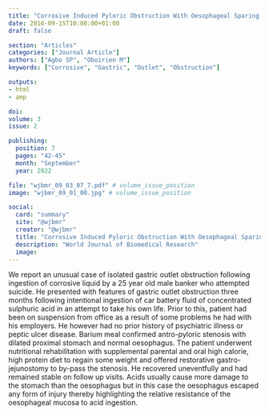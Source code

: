 ```yaml
---
title: "Corrosive Induced Pyloric Obstruction With Oesophageal Sparing a Case Report"
date: 2016-09-15T10:00:00+01:00
draft: false

section: "Articles"
categories: ["Journal Article"]
authors: ["Agbo SP", "Oboirien M"]
keywords: ["Corrosive", "Gastric", "Outlet", "Obstruction"]

outputs: 
- html
- amp

doi:
volume: 3
issue: 2

publishing:
  position: 7
  pages: "42-45"
  month: "September"
  year: 2022

file: "wjbmr_09_03_07_7.pdf" # volume_issue_position
image: "wjbmr_09_01_00.jpg" # volume_issue_position

social:
  card: "summary"
  site: "@wjbmr"
  creator: "@wjbmr"
  title: "Corrosive Induced Pyloric Obstruction With Oesophageal Sparing a Case Report"
  description: "World Journal of Biomedical Research"
  image:
---
```

We report an unusual case of isolated gastric outlet obstruction following ingestion of corrosive liquid by a 25
year old male banker who attempted suicide. He presented with features of gastric outlet obstruction three
months following intentional ingestion of car battery fluid of concentrated sulphuric acid in an attempt to take
his own life. Prior to this, patient had been on suspension from office as a result of some problems he had with
his employers. He however had no prior history of psychiatric illness or peptic ulcer disease. Barium meal
confirmed antro-pyloric stenosis with dilated proximal stomach and normal oesophagus. The patient
underwent nutritional rehabilitation with supplemental parental and oral high calorie, high protein diet to
regain some weight and offered restorative gastro-jejunostomy to by-pass the stenosis. He recovered
uneventfully and had remained stable on follow up visits. Acids usually cause more damage to the stomach than
the oesophagus but in this case the oesophagus escaped any form of injury thereby highlighting the relative
resistance of the oesophageal mucosa to acid ingestion. 